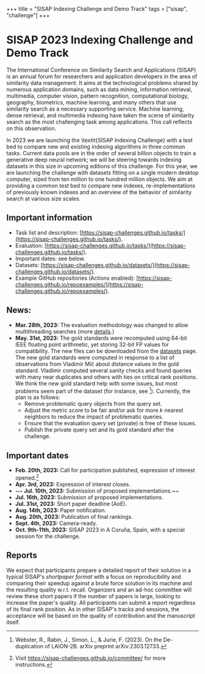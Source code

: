 +++
title = "SISAP Indexing Challenge and Demo Track"
tags = ["sisap", "challenge"]
+++
# SISAP 2023 Indexing Challenge and Demo Track 

The International Conference on Similarity Search and Applications (SISAP) is an annual forum for researchers and application developers in the area of similarity data management. It aims at the technological problems shared by numerous application domains, such as data mining, information retrieval, multimedia, computer vision, pattern recognition, computational biology, geography, biometrics, machine learning, and many others that use similarity search as a necessary supporting service. Machine learning, dense retrieval, and multimedia indexing have taken the scene of similarity search as the most challenging task among applications. This call reflects on this observation.

In 2023 we are launching the \textit{SISAP Indexing Challenge} with a test bed to compare new and existing indexing algorithms in three common tasks. Current data pools are in the order of several billion objects to train a generative deep neural network; we will be steering towards indexing datasets in this size in upcoming editions of this challenge. For this year, we are launching the challenge with datasets fitting on a single modern desktop computer, sized from ten million to one hundred million objects. We aim at providing a common test bed to compare new indexes, re-implementations of previously known indexes and an overview of the behavior of similarity search at various size scales.

## Important information
- Task list and description: [https://sisap-challenges.github.io/tasks/](https://sisap-challenges.github.io/tasks/).
- Evaluation: [https://sisap-challenges.github.io/tasks/](https://sisap-challenges.github.io/tasks/).
- Important dates: see below.
- Datasets:  [https://sisap-challenges.github.io/datasets/](https://sisap-challenges.github.io/datasets/).
- Example GitHub repositories (Actions enabled):  [https://sisap-challenges.github.io/repoexamples/](https://sisap-challenges.github.io/repoexamples/).


## News:
- **Mar. 28th, 2023:** The evaluation methodology was changed to allow multithreading searches (more [details](https://sisap-challenges.github.io/evaluationmethodology/).)
- **May. 31st, 2023:** The gold standards were recomputed using 64-bit IEEE floating point arithmetic, yet storing 32-bit FP values for compatibility. The new files can be downloaded from the [datasets](https://sisap-challenges.github.io/datasets/) page. The new gold standards were computed in response to a list of observations from Vladimír Míč about distance values in the gold standard. Vladimir computed several sanity checks and found queries with many near duplicates and others with ties on critical rank positions. We think the new gold standard help with some issues, but most problems seem part of the dataset (for instance, see [^1]). Currently, the plan is as follows:
  - Remove problematic query objects from the query set.
  - Adjust the metric score to be fair and/or ask for more $k$ nearest neighbors to reduce the impact of problematic queries.
  - Ensure that the evaluation query set (private) is free of these issues.
  - Publish the private query set and its gold standard after the challenge.

[^1]: Webster, R., Rabin, J., Simon, L., & Jurie, F. (2023). On the De-duplication of LAION-2B. arXiv preprint arXiv:2303.12733.

## Important dates
- **Feb. 20th, 2023:** Call for participation published, expression of interest opened.[^2]
- **Apr. 3rd, 2023:** Expression of interest closes.
- ~~ **Jul. 10th, 2023:** Submission of proposed implementations.~~
- **Jul. 16th, 2023:** Submission of proposed implementations.
- **Jul. 31st, 2023:** Short paper deadline (AoE).
- **Aug. 14th, 2023:** Paper notification. 
- **Aug. 20th, 2023:** Publication of final rankings. 
- **Sept. 4th, 2023:** Camera-ready.
- **Oct. 9th-11th, 2023:** SISAP 2023 in A Coruña, Spain, with a special session for the challenge.

[^2]: Visit <https://sisap-challenges.github.io/committee/> for more instructions.

## Reports
We expect that participants prepare a detailed report of their solution in a typical SISAP's _shortpaper format_ with a focus on reproducibility and comparing their speedup against a brute force solution in its machine and the resulting quality w.r.t. recall.
Organizers and an ad-hoc committee will review these short papers if the number of papers is large, looking to increase the paper's quality. All participants can submit a report regardless of its final rank position. As in other SISAP's tracks and sessions, the acceptance will be based on the quality of contribution and the manuscript itself.
